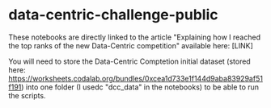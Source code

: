 # data-centric-challenge-public
These notebooks are directly linked to the article "Explaining how I reached the top ranks of the new Data-Centric competition" available here: [LINK]

You will need to store the Data-Centric Comptetion initial dataset (stored here: https://worksheets.codalab.org/bundles/0xcea1d733e1f144d9aba83929af51f191) into one folder (I usedc "dcc_data" in the notebooks) to be able to run the scripts.
